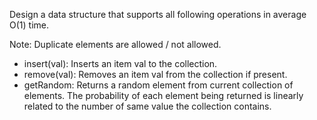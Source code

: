 Design a data structure that supports all following operations in average O(1) time.

Note: Duplicate elements are allowed / not allowed.
 

* insert(val): Inserts an item val to the collection.
* remove(val): Removes an item val from the collection if present.
* getRandom: Returns a random element from current collection of elements. The probability of each element being returned is linearly related to the number of same value the collection contains.